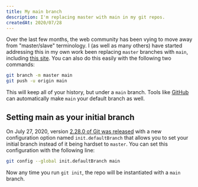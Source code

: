 ```yaml
---
title: My main branch
description: I'm replacing master with main in my git repos.
createdAt: 2020/07/28
---
```

Over the last few months, the web community has been vying to move away from "master/slave" terminology. I (as well as many others) have started addressing this in my own work been replacing `master` branches with `main`, including [this site](https://github.com/notnek/site). You can also do this easily with the following two commands:

```bash
git branch -m master main
git push -u origin main
```

This will keep all of your history, but under a `main` branch. Tools like [GitHub](https://docs.github.com/en/github/administering-a-repository/changing-the-default-branch) can automatically make `main` your default branch as well.

## Setting main as your initial branch
On July 27, 2020, version [2.28.0 of Git was released](https://lore.kernel.org/git/xmqq5za8hpir.fsf@gitster.c.googlers.com/) with a new configuration option named `init.defaultBranch` that allows you to set your initial branch instead of it being hardset to `master`. You can set this configuration with the following line:

```bash
git config --global init.defaultBranch main
```

Now any time you run `git init`, the repo will be instantiated with a `main` branch.
